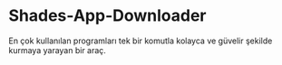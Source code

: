 # Shades-App-Downloader
En çok kullanılan programları tek bir komutla kolayca ve güvelir şekilde kurmaya yarayan bir araç.

